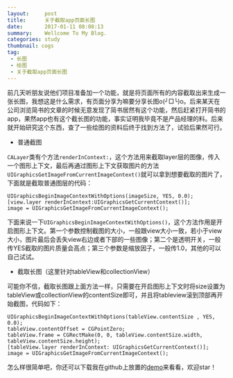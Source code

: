 ```yaml
---
layout:     post
title:      关于截取app页面长图
date:       2017-01-11 08:08:13
summary:    Wellcome To My Blog.
categories: study
thumbnail: cogs
tag:
 - 长图
 - 绘图
 - 关于截取app页面长图
---
```


前几天听朋友说他们项目准备加一个功能，就是将页面所有的内容截取出来生成一张长图，我想这是什么需求，有页面分享为嘛要分享长图o(╯□╰)o。后来某天在公司浏览简书的文章的时候无意发现了简书居然有这个功能，然后赶紧打开简书的app，果然app也有这个截长图的功能，事实证明我毕竟不是产品经理的料。后来就开始研究这个东西，查了一些绘图的资料后终于找到方法了，试验后果然可行。

- 普通截图

`CALayer`类有个方法`renderInContext:`，这个方法用来截取layer层的图像，传入一个图形上下文，最后再通过图形上下文获取图片的方法`UIGraphicsGetImageFromCurrentImageContext()`就可以拿到想要截取的图片了，下面就是截取普通图层的代码：

```
UIGraphicsBeginImageContextWithOptions(imageSize, YES, 0.0);
[view.layer renderInContext:UIGraphicsGetCurrentContext()];
image = UIGraphicsGetImageFromCurrentImageContext();
```
下面来说一下`UIGraphicsBeginImageContextWithOptions()`，这个方法作用是开启图形上下文。第一个参数控制截图的大小，一般跟view大小一致，若小于view大小，图片最后会丢失view右边或者下部的一些图像；第二个是透明开关，一般传YES截取的图片质量会高点；第三个参数是缩放因子，一般传1.0，其他的可以自己试试。

- 截取长图（这里针对tableView和collectionView）

可能你不信，截取长图跟上面方法一样，只需要在开启图形上下文时将size设置为tableView或collectionView的contentSize即可，并且将tableview滚到顶部再开始截图，代码如下：

```
UIGraphicsBeginImageContextWithOptions(tableView.contentSize , YES, 0.0);
tableView.contentOffset = CGPointZero;
tableView.frame = CGRectMake(0, 0, tableView.contentSize.width, tableView.contentSize.height);
[tableView.layer renderInContext: UIGraphicsGetCurrentContext()];
image = UIGraphicsGetImageFromCurrentImageContext();
```

怎么样很简单吧，你还可以下载我在github上放置的[demo](https://github.com/JoshPellTan/TJImageCutDemo)来看看，欢迎star！